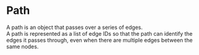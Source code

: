 # Path

A path is an object that passes over a series of edges.  
A path is represented as a list of edge IDs so that the path can
identify the edges it passes through, even when there are multiple
edges between the same nodes.

